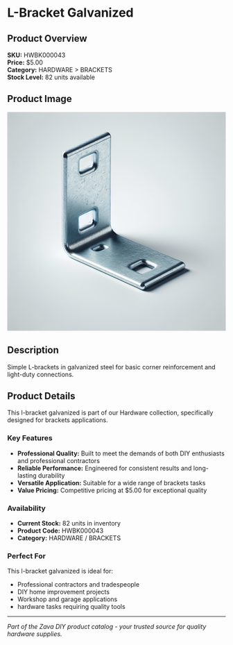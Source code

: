 # L-Bracket Galvanized

## Product Overview

**SKU:** HWBK000043  
**Price:** $5.00  
**Category:** HARDWARE > BRACKETS  
**Stock Level:** 82 units available  

## Product Image

![L-Bracket Galvanized](https://raw.githubusercontent.com/microsoft/ai-tour-26-zava-diy-dataset-plus-mcp/refs/heads/main/images/hardware_brackets_l_bracket_galvanized_20250620_201421.png)

## Description

Simple L-brackets in galvanized steel for basic corner reinforcement and light-duty connections.

## Product Details

This l-bracket galvanized is part of our Hardware collection, specifically designed for brackets applications. 

### Key Features

- **Professional Quality:** Built to meet the demands of both DIY enthusiasts and professional contractors
- **Reliable Performance:** Engineered for consistent results and long-lasting durability
- **Versatile Application:** Suitable for a wide range of brackets tasks
- **Value Pricing:** Competitive pricing at $5.00 for exceptional quality

### Availability

- **Current Stock:** 82 units in inventory
- **Product Code:** HWBK000043
- **Category:** HARDWARE / BRACKETS

### Perfect For

This l-bracket galvanized is ideal for:
- Professional contractors and tradespeople
- DIY home improvement projects  
- Workshop and garage applications
- hardware tasks requiring quality tools

---

*Part of the Zava DIY product catalog - your trusted source for quality hardware supplies.*
